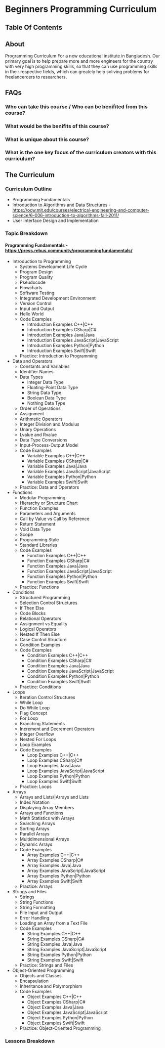 # Beginners Programming Curriculum

## Table Of Contents


## About
Programming Curriculum For a new educational institute in Bangladesh. Our primary goal is to help prepare more and more engineers for the country with very high programming skills, so that they can use programming skills in their respective fields, which can greately help soliving problems for freelancercers to researchers.

## FAQs

### Who can take this course / Who can be benifited from this course?

### What would be the benifits of this course?

### What is unique about this course?

### What is the one key focus of the curriculum creators with this curriculum?



## The Curriculum

### Curriculum Outline

* Programming Fundamentals
* Introduction to Algorithms and Data Structures - https://ocw.mit.edu/courses/electrical-engineering-and-computer-science/6-006-introduction-to-algorithms-fall-2011/
* User Interface Design and Implementation

### Topic Breakdown

#### Programming Fundamentals - https://press.rebus.community/programmingfundamentals/

* Introduction to Programming
    * Systems Development Life Cycle
    * Program Design
    * Program Quality
    * Pseudocode
    * Flowcharts
    * Software Testing
    * Integrated Development Environment
    * Version Control
    * Input and Output
    * Hello World
    * Code Examples
        * Introduction Examples C++|C++
        * Introduction Examples CSharp|C#
        * Introduction Examples Java|Java
        * Introduction Examples JavaScript|JavaScript
        * Introduction Examples Python|Python
        * Introduction Examples Swift|Swift
    * Practice: Introduction to Programming
* Data and Operators
    * Constants and Variables
    * Identifier Names
    * Data Types
        * Integer Data Type
        * Floating-Point Data Type
        * String Data Type
        * Boolean Data Type
        * Nothing Data Type
    * Order of Operations
    * Assignment
    * Arithmetic Operators
    * Integer Division and Modulus
    * Unary Operations
    * Lvalue and Rvalue
    * Data Type Conversions
    * Input-Process-Output Model
    * Code Examples
        * Variable Examples C++|C++
        * Variable Examples CSharp|C#
        * Variable Examples Java|Java
        * Variable Examples JavaScript|JavaScript
        * Variable Examples Python|Python
        * Variable Examples Swift|Swift
    * Practice: Data and Operators
* Functions
    * Modular Programming
    * Hierarchy or Structure Chart
    * Function Examples
    * Parameters and Arguments
    * Call by Value vs Call by Reference
    * Return Statement
    * Void Data Type
    * Scope
    * Programming Style
    * Standard Libraries
    * Code Examples
        * Function Examples C++|C++
        * Function Examples CSharp|C#
        * Function Examples Java|Java
        * Function Examples JavaScript|JavaScript
        * Function Examples Python|Python
        * Function Examples Swift|Swift
    * Practice: Functions
* Conditions
    * Structured Programming
    * Selection Control Structures
    * If Then Else
    * Code Blocks
    * Relational Operators
    * Assignment vs Equality
    * Logical Operators
    * Nested If Then Else
    * Case Control Structure
    * Condition Examples
    * Code Examples
        * Condition Examples C++|C++
        * Condition Examples CSharp|C#
        * Condition Examples Java|Java
        * Condition Examples JavaScript|JavaScript
        * Condition Examples Python|Python
        * Condition Examples Swift|Swift
    * Practice: Conditions
* Loops
    * Iteration Control Structures
    * While Loop
    * Do While Loop
    * Flag Concept
    * For Loop
    * Branching Statements
    * Increment and Decrement Operators
    * Integer Overflow
    * Nested For Loops
    * Loop Examples
    * Code Examples
        * Loop Examples C++|C++
        * Loop Examples CSharp|C#
        * Loop Examples Java|Java
        * Loop Examples JavaScript|JavaScript
        * Loop Examples Python|Python
        * Loop Examples Swift|Swift
    * Practice: Loops
* Arrays
    * Arrays and Lists/|Arrays and Lists
    * Index Notation
    * Displaying Array Members
    * Arrays and Functions
    * Math Statistics with Arrays
    * Searching Arrays
    * Sorting Arrays
    * Parallel Arrays
    * Multidimensional Arrays
    * Dynamic Arrays
    * Code Examples
        * Array Examples C++|C++
        * Array Examples CSharp|C#
        * Array Examples Java|Java
        * Array Examples JavaScript|JavaScript
        * Array Examples Python|Python
        * Array Examples Swift|Swift
    * Practice: Arrays
* Strings and Files
    * Strings
    * String Functions
    * String Formatting
    * File Input and Output
    * Error Handling
    * Loading an Array from a Text File
    * Code Examples
        * String Examples C++|C++
        * String Examples CSharp|C#
        * String Examples Java|Java
        * String Examples JavaScript|JavaScript
        * String Examples Python|Python
        * String Examples Swift|Swift
    * Practice: Strings and Files
* Object-Oriented Programming
    * Objects and Classes
    * Encapsulation
    * Inheritance and Polymorphism
    * Code Examples
        * Object Examples C++|C++
        * Object Examples CSharp|C#
        * Object Examples Java|Java
        * Object Examples JavaScript|JavaScript
        * Object Examples Python|Python
        * Object Examples Swift|Swift
    * Practice: Object-Oriented Programming

### Lessons Breakdown

